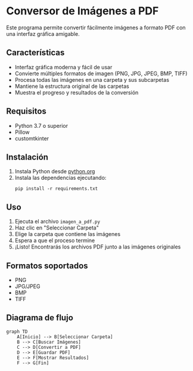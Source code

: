 # Conversor de Imágenes a PDF

Este programa permite convertir fácilmente imágenes a formato PDF con una interfaz gráfica amigable.

## Características

- Interfaz gráfica moderna y fácil de usar
- Convierte múltiples formatos de imagen (PNG, JPG, JPEG, BMP, TIFF)
- Procesa todas las imágenes en una carpeta y sus subcarpetas
- Mantiene la estructura original de las carpetas
- Muestra el progreso y resultados de la conversión

## Requisitos

- Python 3.7 o superior
- Pillow
- customtkinter

## Instalación

1. Instala Python desde [python.org](https://www.python.org/downloads/)
2. Instala las dependencias ejecutando:
   ```
   pip install -r requirements.txt
   ```

## Uso

1. Ejecuta el archivo `imagen_a_pdf.py`
2. Haz clic en "Seleccionar Carpeta"
3. Elige la carpeta que contiene las imágenes
4. Espera a que el proceso termine
5. ¡Listo! Encontrarás los archivos PDF junto a las imágenes originales

## Formatos soportados

- PNG
- JPG/JPEG
- BMP
- TIFF

## Diagrama de flujo

```mermaid
graph TD
    A[Inicio] --> B[Seleccionar Carpeta]
    B --> C[Buscar Imágenes]
    C --> D[Convertir a PDF]
    D --> E[Guardar PDF]
    E --> F[Mostrar Resultados]
    F --> G[Fin]
```
